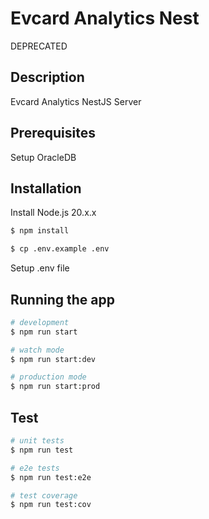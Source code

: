 # Evcard Analytics Nest

DEPRECATED

## Description

Evcard Analytics NestJS Server

## Prerequisites

Setup OracleDB

## Installation

Install Node.js 20.x.x

```bash
$ npm install
```

```bash
$ cp .env.example .env
```

Setup .env file

## Running the app

```bash
# development
$ npm run start

# watch mode
$ npm run start:dev

# production mode
$ npm run start:prod
```

## Test

```bash
# unit tests
$ npm run test

# e2e tests
$ npm run test:e2e

# test coverage
$ npm run test:cov
```

